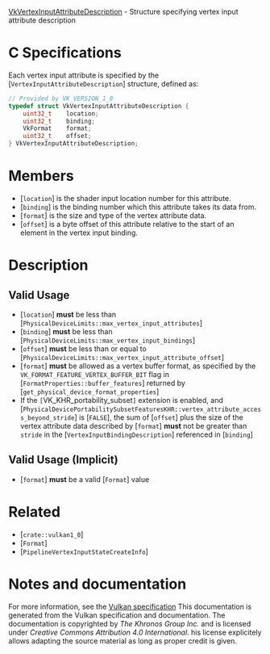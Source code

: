 [VkVertexInputAttributeDescription](https://www.khronos.org/registry/vulkan/specs/1.3-extensions/man/html/VkVertexInputAttributeDescription.html) - Structure specifying vertex input attribute description

# C Specifications
Each vertex input attribute is specified by the
[`VertexInputAttributeDescription`] structure, defined as:
```c
// Provided by VK_VERSION_1_0
typedef struct VkVertexInputAttributeDescription {
    uint32_t    location;
    uint32_t    binding;
    VkFormat    format;
    uint32_t    offset;
} VkVertexInputAttributeDescription;
```

# Members
- [`location`] is the shader input location number for this attribute.
- [`binding`] is the binding number which this attribute takes its data from.
- [`format`] is the size and type of the vertex attribute data.
- [`offset`] is a byte offset of this attribute relative to the start of an element in the vertex input binding.

# Description
## Valid Usage
-  [`location`] **must**  be less than [`PhysicalDeviceLimits::max_vertex_input_attributes`]
-  [`binding`] **must**  be less than [`PhysicalDeviceLimits::max_vertex_input_bindings`]
-  [`offset`] **must**  be less than or equal to [`PhysicalDeviceLimits::max_vertex_input_attribute_offset`]
-  [`format`] **must**  be allowed as a vertex buffer format, as specified by the `VK_FORMAT_FEATURE_VERTEX_BUFFER_BIT` flag in [`FormatProperties::buffer_features`] returned by [`get_physical_device_format_properties`]
-    If the `[`VK_KHR_portability_subset`]` extension is enabled, and [`PhysicalDevicePortabilitySubsetFeaturesKHR::vertex_attribute_access_beyond_stride`] is [`FALSE`], the sum of [`offset`] plus the size of the vertex attribute data described by [`format`] **must**  not be greater than `stride` in the [`VertexInputBindingDescription`] referenced in [`binding`]

## Valid Usage (Implicit)
-  [`format`] **must**  be a valid [`Format`] value

# Related
- [`crate::vulkan1_0`]
- [`Format`]
- [`PipelineVertexInputStateCreateInfo`]

# Notes and documentation
For more information, see the [Vulkan specification](https://www.khronos.org/registry/vulkan/specs/1.3-extensions/html/vkspec.html)
This documentation is generated from the Vulkan specification and documentation.
The documentation is copyrighted by *The Khronos Group Inc.* and is licensed under *Creative Commons Attribution 4.0 International*.
his license explicitely allows adapting the source material as long as proper credit is given.
        